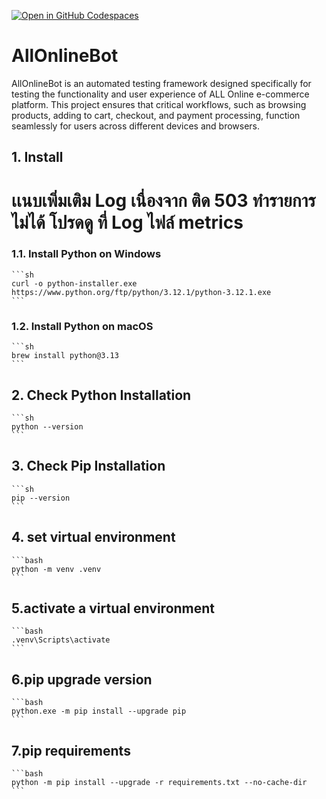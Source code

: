 [![Open in GitHub Codespaces](https://github.com/codespaces/badge.svg)](https://codespaces.new/nakarinsue/AllOnlineBot?quickstart=1)

# AllOnlineBot

 AllOnlineBot is an automated testing framework designed specifically for testing the functionality and user experience of ALL Online e-commerce platform. This project ensures that critical workflows, such as browsing products, adding to cart, checkout, and payment processing, function seamlessly for users across different devices and browsers.


## 1. Install
# เเนบเพิ่มเติม Log เนื่องจาก ติด 503 ทำรายการไม่ได้  โปรดดู ที่ Log ไฟล์ metrics
### 1.1. Install Python on Windows

    ```sh
    curl -o python-installer.exe https://www.python.org/ftp/python/3.12.1/python-3.12.1.exe
    ```

### 1.2. Install Python on macOS

    ```sh
    brew install python@3.13
    ```

## 2. Check Python Installation

    ```sh
    python --version
    ```

## 3. Check Pip Installation

    ```sh
    pip --version
    ```

## 4. set virtual environment

    ```bash
    python -m venv .venv
    ```

## 5.activate a virtual environment

    ```bash
    .venv\Scripts\activate
    ```

## 6.pip  upgrade version

    ```bash
    python.exe -m pip install --upgrade pip
    ```

## 7.pip  requirements

    ```bash
    python -m pip install --upgrade -r requirements.txt --no-cache-dir
    ```
